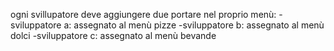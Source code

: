 ogni svillupatore deve aggiungere due portare nel proprio menù:
-sviluppatore a: assegnato al menù pizze
-sviluppatore b: assegnato al menù dolci
-sviluppatore c: assegnato al menù bevande
